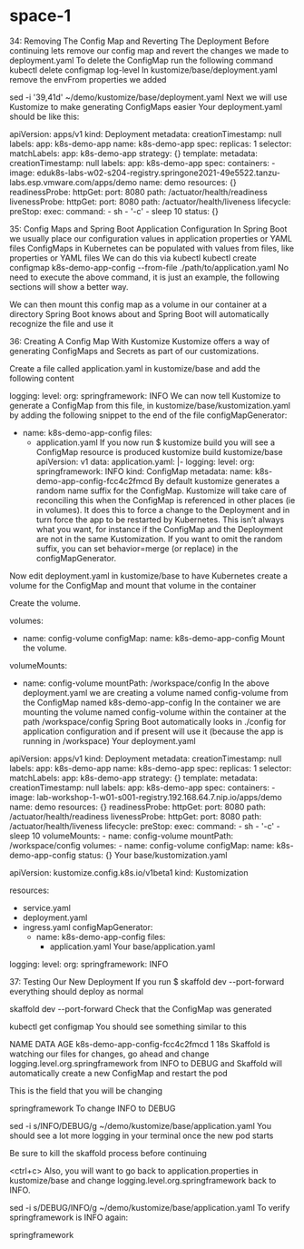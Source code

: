 # space-1

34: Removing The Config Map and Reverting The Deployment
Before continuing lets remove our config map and revert the changes we made to deployment.yaml To delete the ConfigMap run the following command
kubectl delete configmap log-level
In kustomize/base/deployment.yaml remove the envFrom properties we added

sed -i '39,41d' ~/demo/kustomize/base/deployment.yaml
Next we will use Kustomize to make generating ConfigMaps easier
Your deployment.yaml should be like this:

apiVersion: apps/v1
kind: Deployment
metadata:
  creationTimestamp: null
  labels:
    app: k8s-demo-app
  name: k8s-demo-app
spec:
  replicas: 1
  selector:
    matchLabels:
      app: k8s-demo-app
  strategy: {}
  template:
    metadata:
      creationTimestamp: null
      labels:
        app: k8s-demo-app
    spec:
      containers:
      - image: eduk8s-labs-w02-s204-registry.springone2021-49e5522.tanzu-labs.esp.vmware.com/apps/demo
        name: demo
        resources: {}
        readinessProbe:
          httpGet:
            port: 8080
            path: /actuator/health/readiness
        livenessProbe:
          httpGet:
            port: 8080
            path: /actuator/health/liveness
        lifecycle:
          preStop:
            exec:
              command:
                - sh
                - '-c'
                - sleep 10
status: {}


35: Config Maps and Spring Boot Application Configuration
In Spring Boot we usually place our configuration values in application properties or YAML files
ConfigMaps in Kubernetes can be populated with values from files, like properties or YAML files
We can do this via kubectl
kubectl create configmap k8s-demo-app-config --from-file ./path/to/application.yaml
No need to execute the above command, it is just an example, the following sections will show a better way.

We can then mount this config map as a volume in our container at a directory Spring Boot knows about and Spring Boot will automatically recognize the file and use it

36: Creating A Config Map With Kustomize
Kustomize offers a way of generating ConfigMaps and Secrets as part of our customizations.

Create a file called application.yaml in kustomize/base and add the following content

logging:
  level:
    org:
      springframework: INFO
We can now tell Kustomize to generate a ConfigMap from this file, in kustomize/base/kustomization.yaml by adding the following snippet to the end of the file
configMapGenerator:
  - name: k8s-demo-app-config
    files:
      - application.yaml
If you now run $ kustomize build you will see a ConfigMap resource is produced
kustomize build kustomize/base
apiVersion: v1
data:
  application.yaml: |-
    logging:
      level:
        org:
          springframework: INFO
kind: ConfigMap
metadata:
  name: k8s-demo-app-config-fcc4c2fmcd
By default kustomize generates a random name suffix for the ConfigMap. Kustomize will take care of reconciling this when the ConfigMap is referenced in other places (ie in volumes). It does this to force a change to the Deployment and in turn force the app to be restarted by Kubernetes. This isn’t always what you want, for instance if the ConfigMap and the Deployment are not in the same Kustomization. If you want to omit the random suffix, you can set behavior=merge (or replace) in the configMapGenerator.

Now edit deployment.yaml in kustomize/base to have Kubernetes create a volume for the ConfigMap and mount that volume in the container

Create the volume.

volumes:
  - name: config-volume
    configMap:
      name: k8s-demo-app-config
Mount the volume.

volumeMounts:
  - name: config-volume
    mountPath: /workspace/config
In the above deployment.yaml we are creating a volume named config-volume from the ConfigMap named k8s-demo-app-config
In the container we are mounting the volume named config-volume within the container at the path /workspace/config
Spring Boot automatically looks in ./config for application configuration and if present will use it (because the app is running in /workspace)
Your deployment.yaml

apiVersion: apps/v1
kind: Deployment
metadata:
  creationTimestamp: null
  labels:
    app: k8s-demo-app
  name: k8s-demo-app
spec:
  replicas: 1
  selector:
    matchLabels:
      app: k8s-demo-app
  strategy: {}
  template:
    metadata:
      creationTimestamp: null
      labels:
        app: k8s-demo-app
    spec:
      containers:
      - image: lab-workshop-1-w01-s001-registry.192.168.64.7.nip.io/apps/demo
        name: demo
        resources: {}
        readinessProbe:
          httpGet:
            port: 8080
            path: /actuator/health/readiness
        livenessProbe:
          httpGet:
            port: 8080
            path: /actuator/health/liveness
        lifecycle:
          preStop:
            exec:
              command:
                - sh
                - '-c'
                - sleep 10
        volumeMounts:
          - name: config-volume
            mountPath: /workspace/config
      volumes:
        - name: config-volume
          configMap:
            name: k8s-demo-app-config
status: {}
Your base/kustomization.yaml

apiVersion: kustomize.config.k8s.io/v1beta1
kind: Kustomization

resources:    
- service.yaml
- deployment.yaml
- ingress.yaml
configMapGenerator:
  - name: k8s-demo-app-config
    files:
      - application.yaml
Your base/application.yaml

logging:
  level:
    org:
      springframework: INFO
      
  
 
 37: Testing Our New Deployment
If you run $ skaffold dev --port-forward everything should deploy as normal

skaffold dev --port-forward
Check that the ConfigMap was generated

kubectl get configmap
You should see something similar to this

NAME                             DATA   AGE
k8s-demo-app-config-fcc4c2fmcd   1      18s
Skaffold is watching our files for changes, go ahead and change logging.level.org.springframework from INFO to DEBUG and Skaffold will automatically create a new ConfigMap and restart the pod

This is the field that you will be changing

springframework
To change INFO to DEBUG

sed -i s/INFO/DEBUG/g ~/demo/kustomize/base/application.yaml
You should see a lot more logging in your terminal once the new pod starts

Be sure to kill the skaffold process before continuing

<ctrl+c>
Also, you will want to go back to application.properties in kustomize/base and change logging.level.org.springframework back to INFO.

sed -i s/DEBUG/INFO/g ~/demo/kustomize/base/application.yaml
To verify springframework is INFO again:

springframework

